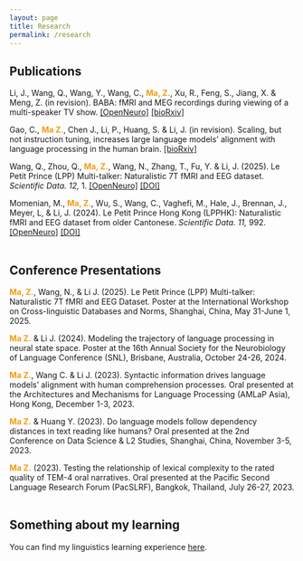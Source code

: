 ```yaml
---
layout: page
title: Research
permalink: /research
---
```


## Publications
Li, J., Wang, Q., Wang, Y., Wang, C., <span style="color: #f39c12;"><strong>Ma, Z.</strong></span>, Xu, R., Feng, S., Jiang, X. & Meng, Z. (in revision). BABA: fMRI and MEG recordings during viewing of a multi-speaker TV show. <a href="https://openneuro.org/datasets/ds005346">[OpenNeuro]</a> <a href="https://doi.org/10.1101/2025.04.03.646958">[bioRxiv]</a>

Gao, C., <span style="color: #f39c12;"><strong>Ma Z.</strong></span>, Chen J., Li, P., Huang, S. & Li, J. (in revision). Scaling, but not instruction tuning, increases large language models’ alignment with language processing in the human brain. <span style="color:#d8d6d0;"><a href="https://www.biorxiv.org/content/10.1101/2024.08.15.608196v3">[bioRxiv]</a></span>

Wang, Q., Zhou, Q., <span style="color: #f39c12;"><strong>Ma, Z.</strong></span>, Wang, N., Zhang, T., Fu, Y. & Li, J. (2025). Le Petit Prince (LPP) Multi-talker: Naturalistic 7T fMRI and EEG dataset. _Scientific Data. 12,_ 1. <a href="https://openneuro.org/datasets/ds005345/versions/1.0.1">[OpenNeuro]</a> <a href="https://www.nature.com/articles/s41597-025-05158-7">[DOI]</a>

Momenian, M., <span style="color: #f39c12;"><strong>Ma, Z.</strong></span>, Wu, S., Wang, C., Vaghefi, M., Hale, J., Brennan, J., Meyer, L, & Li, J. (2024). Le Petit Prince Hong Kong (LPPHK): Naturalistic fMRI and EEG dataset from older Cantonese. _Scientific Data. 11,_ 992. <a href="https://openneuro.org/datasets/ds004718/versions/1.1.0">[OpenNeuro]</a> <a href="https://www.nature.com/articles/s41597-024-03745-8">[DOI]</a>
<br><br>

## Conference Presentations
<span style="color: #f39c12;"><strong>Ma, Z.</strong></span>, Wang, N., & Li J. (2025). Le Petit Prince (LPP) Multi-talker: Naturalistic 7T fMRI and EEG Dataset. Poster at the International Workshop on Cross-linguistic Databases and Norms, Shanghai, China, May 31-June 1, 2025.

<span style="color: #f39c12;"><strong>Ma Z.</strong></span> & Li J. (2024). Modeling the trajectory of language processing in neural state space. Poster at the 16th Annual Society for the Neurobiology of Language Conference (SNL), Brisbane, Australia, October 24-26, 2024.

<span style="color: #f39c12;"><strong>Ma Z.</strong></span>, Wang C. & Li J. (2023). Syntactic information drives language models’ alignment with human comprehension processes. Oral presented at the Architectures and Mechanisms for Language Processing (AMLaP Asia), Hong Kong, December 1-3, 2023.

<span style="color: #f39c12;"><strong>Ma Z.</strong></span> & Huang Y. (2023). Do language models follow dependency distances in text reading like humans? Oral presented at the 2nd Conference on Data Science & L2 Studies, Shanghai, China, November 3-5, 2023.

<span style="color: #f39c12;"><strong>Ma Z.</strong></span> (2023). Testing the relationship of lexical complexity to the rated quality of TEM-4 oral narratives. Oral presented at the Pacific Second Language Research Forum (PacSLRF), Bangkok, Thailand, July 26-27, 2023.
<br><br>
## Something about my learning
You can find my linguistics learning experience <a href="https://zhengwuma.github.io/learning.html">here</a>.
